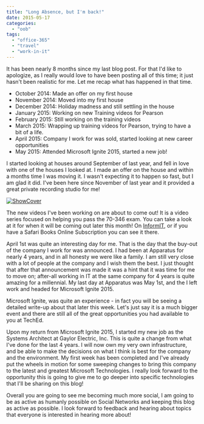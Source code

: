 ```yaml
---
title: "Long Absence, but I'm back!"
date: 2015-05-17
categories: 
  - "oob"
tags: 
  - "office-365"
  - "travel"
  - "work-in-it"
---
```


It has been nearly 8 months since my last blog post. For that I'd like to apologize, as I really would love to have been posting all of this time; it just hasn't been realistic for me. Let me recap what has happened in that time.

- October 2014: Made an offer on my first house
- November 2014: Moved into my first house
- December 2014: Holiday madness and still settling in the house
- January 2015: Working on new Training videos for Pearson
- February 2015: Still working on the training videos
- March 2015: Wrapping up training videos for Pearson, trying to have a bit of a life.
- April 2015: Company I work for was sold, started looking at new career opportunities
- May 2015: Attended Microsoft Ignite 2015, started a new job!

I started looking at houses around September of last year, and fell in love with one of the houses I looked at. I made an offer on the house and within a months time I was moving it. I wasn't expecting it to happen so fast, but I am glad it did. I've been here since November of last year and it provided a great private recording studio for me!

[![ShowCover](/mattblogsit-dev/assets/images/ShowCover.jpg)](http://mattblogsit.com/wp-content/uploads/2015/05/ShowCover.jpg)

The new videos I've been working on are about to come out! It is a video series focused on helping you pass the 70-346 exam. You can take a look at it for when it will be coming out later this month! On [InformIT](http://www.informit.com/store/managing-office-365-identities-and-requirements-livelessons-9780672337376), or if you have a Safari Books Online Subscription you can see it there.

April 1st was quite an interesting day for me. That is the day that the buy-out of the company I work for was announced. I had been at Apparatus for nearly 4 years, and in all honesty we were like a family. I am still very close with a lot of people at the company and I wish them the best. I just thought that after that announcement was made it was a hint that it was time for me to move on; after-all working in IT at the same company for 4 years is quite amazing for a millennial. My last day at Apparatus was May 1st, and the I left work and headed for Microsoft Ignite 2015.

Microsoft Ignite, was quite an experience - in fact you will be seeing a detailed write-up about that later this week. Let's just say it is a much bigger event and there are still all of the great opportunities you had available to you at TechEd.

Upon my return from Microsoft Ignite 2015, I started my new job as the Systems Architect at Gaylor Electric, Inc. This is quite a change from what I've done for the last 4 years. I will now own my very own infrastructure, and be able to make the decisions on what I think is best for the company and the environment. My first week has been completed and I've already put the wheels in motion for some sweeping changes to bring this company to the latest and greatest Microsoft Technologies. I really look forward to the opportunity this is going to give me to go deeper into specific technologies that I'll be sharing on this blog!

Overall you are going to see me becoming much more social, I am going to be as active as humanly possible on Social Networks and keeping this blog as active as possible. I look forward to feedback and hearing about topics that everyone is interested in hearing more about!
